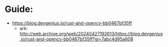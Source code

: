 # Guide:
- https://blog.devgenius.io/rust-and-opencv-bb0467bf35ff
  - ark: http://web.archive.org/web/20240427192613/https://blog.devgenius.io/rust-and-opencv-bb0467bf35ff?gi=7abc4d95a608
